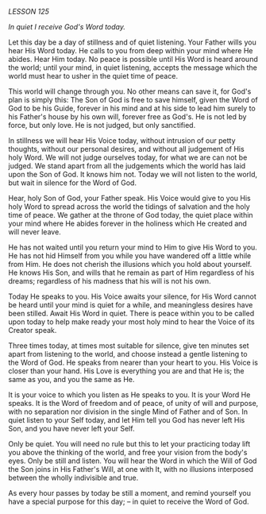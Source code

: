 *LESSON 125*

*In quiet I receive God's Word today.*

Let this day be a day of stillness and of quiet listening. Your Father wills you hear His Word today. He calls to you from deep within your mind where He abides. Hear Him today. No peace is possible until His Word is heard around the world; until your mind, in quiet listening, accepts the message which the world must hear to usher in the quiet time of peace.

This world will change through you. No other means can save it, for God's plan is simply this: The Son of God is free to save himself, given the Word of God to be his Guide, forever in his mind and at his side to lead him surely to his Father's house by his own will, forever free as God's. He is not led by force, but only love. He is not judged, but only sanctified.

In stillness we will hear His Voice today, without intrusion of our petty thoughts, without our personal desires, and without all judgement of His holy Word. We will not judge ourselves today, for what we are can not be judged. We stand apart from all the judgements which the world has laid upon the Son of God. It knows him not. Today we will not listen to the world, but wait in silence for the Word of God.

Hear, holy Son of God, your Father speak. His Voice would give to you His holy Word to spread across the world the tidings of salvation and the holy time of peace. We gather at the throne of God today, the quiet place within your mind where He abides forever in the holiness which He created and will never leave.

He has not waited until you return your mind to Him to give His Word to you. He has not hid Himself from you while you have wandered off a little while from Him. He does not cherish the illusions which you hold about yourself. He knows His Son, and wills that he remain as part of Him regardless of his dreams; regardless of his madness that his will is not his own.

Today He speaks to you. His Voice awaits your silence, for His Word cannot be heard until your mind is quiet for a while, and meaningless desires have been stilled. Await His Word in quiet. There is peace within you to be called upon today to help make ready your most holy mind to hear the Voice of its Creator speak.

Three times today, at times most suitable for silence, give ten minutes set apart from listening to the world, and choose instead a gentle listening to the Word of God. He speaks from nearer than your heart to you. His Voice is closer than your hand. His Love is everything you are and that He is; the same as you, and you the same as He.

It is your voice to which you listen as He speaks to you. It is your Word He speaks. It is the Word of freedom and of peace, of unity of will and purpose, with no separation nor division in the single Mind of Father and of Son. In quiet listen to your Self today, and let Him tell you God has never left His Son, and you have never left your Self.

Only be quiet. You will need no rule but this to let your practicing today lift you above the thinking of the world, and free your vision from the body's eyes. Only be still and listen. You will hear the Word in which the Will of God the Son joins in His Father's Will, at one with It, with no illusions interposed between the wholly indivisible and true.

As every hour passes by today be still a moment, and remind yourself you have a special purpose for this day; – in quiet to receive the Word of God.